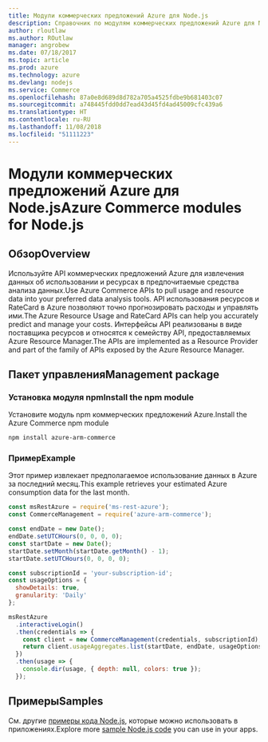 ```yaml
---
title: Модули коммерческих предложений Azure для Node.js
description: Справочник по модулям коммерческих предложений Azure для Node.js
author: rloutlaw
ms.author: ROutlaw
manager: angrobew
ms.date: 07/18/2017
ms.topic: article
ms.prod: azure
ms.technology: azure
ms.devlang: nodejs
ms.service: Commerce
ms.openlocfilehash: 87a0e8d689d8d782a705a4525fdbe9b681403c07
ms.sourcegitcommit: a748445fdd0dd7ead43d45fd4ad45009cfc439a6
ms.translationtype: HT
ms.contentlocale: ru-RU
ms.lasthandoff: 11/08/2018
ms.locfileid: "51111223"
---
```

# <a name="azure-commerce-modules-for-nodejs"></a><span data-ttu-id="37ede-103">Модули коммерческих предложений Azure для Node.js</span><span class="sxs-lookup"><span data-stu-id="37ede-103">Azure Commerce modules for Node.js</span></span>

## <a name="overview"></a><span data-ttu-id="37ede-104">Обзор</span><span class="sxs-lookup"><span data-stu-id="37ede-104">Overview</span></span>

<span data-ttu-id="37ede-105">Используйте API коммерческих предложений Azure для извлечения данных об использовании и ресурсах в предпочитаемые средства анализа данных.</span><span class="sxs-lookup"><span data-stu-id="37ede-105">Use Azure Commerce APIs to pull usage and resource data into your preferred data analysis tools.</span></span> <span data-ttu-id="37ede-106">API использования ресурсов и RateCard в Azure позволяют точно прогнозировать расходы и управлять ими.</span><span class="sxs-lookup"><span data-stu-id="37ede-106">The Azure Resource Usage and RateCard APIs can help you accurately predict and manage your costs.</span></span> <span data-ttu-id="37ede-107">Интерфейсы API реализованы в виде поставщика ресурсов и относятся к семейству API, предоставляемых Azure Resource Manager.</span><span class="sxs-lookup"><span data-stu-id="37ede-107">The APIs are implemented as a Resource Provider and part of the family of APIs exposed by the Azure Resource Manager.</span></span>

## <a name="management-package"></a><span data-ttu-id="37ede-108">Пакет управления</span><span class="sxs-lookup"><span data-stu-id="37ede-108">Management package</span></span>

### <a name="install-the-npm-module"></a><span data-ttu-id="37ede-109">Установка модуля npm</span><span class="sxs-lookup"><span data-stu-id="37ede-109">Install the npm module</span></span>

<span data-ttu-id="37ede-110">Установите модуль npm коммерческих предложений Azure.</span><span class="sxs-lookup"><span data-stu-id="37ede-110">Install the Azure Commerce npm module</span></span>

```bash
npm install azure-arm-commerce
```

### <a name="example"></a><span data-ttu-id="37ede-111">Пример</span><span class="sxs-lookup"><span data-stu-id="37ede-111">Example</span></span>

<span data-ttu-id="37ede-112">Этот пример извлекает предполагаемое использование данных в Azure за последний месяц.</span><span class="sxs-lookup"><span data-stu-id="37ede-112">This example retrieves your estimated Azure consumption data for the last month.</span></span>

```javascript
const msRestAzure = require('ms-rest-azure');
const CommerceManagement = require('azure-arm-commerce');

const endDate = new Date();
endDate.setUTCHours(0, 0, 0, 0);
const startDate = new Date();
startDate.setMonth(startDate.getMonth() - 1);
startDate.setUTCHours(0, 0, 0, 0);

const subscriptionId = 'your-subscription-id';
const usageOptions = {
  showDetails: true,
  granularity: 'Daily'
};

msRestAzure
  .interactiveLogin()
  .then(credentials => {
    const client = new CommerceManagement(credentials, subscriptionId);
    return client.usageAggregates.list(startDate, endDate, usageOptions);
  })
  .then(usage => {
    console.dir(usage, { depth: null, colors: true });
  });
```

## <a name="samples"></a><span data-ttu-id="37ede-113">Примеры</span><span class="sxs-lookup"><span data-stu-id="37ede-113">Samples</span></span>

<span data-ttu-id="37ede-114">См. другие [примеры кода Node.js](https://azure.microsoft.com/resources/samples/?platform=nodejs), которые можно использовать в приложениях.</span><span class="sxs-lookup"><span data-stu-id="37ede-114">Explore more [sample Node.js code](https://azure.microsoft.com/resources/samples/?platform=nodejs) you can use in your apps.</span></span>
